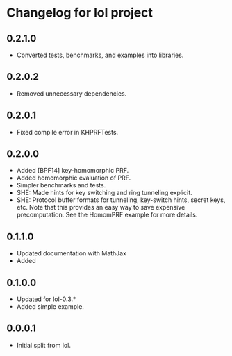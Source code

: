 Changelog for lol project
================================

0.2.1.0
----
 * Converted tests, benchmarks, and examples into libraries.

0.2.0.2
----
 * Removed unnecessary dependencies.

0.2.0.1
----
 * Fixed compile error in KHPRFTests.

0.2.0.0
----
 * Added [BPF14] key-homomorphic PRF.
 * Added homomorphic evaluation of PRF.
 * Simpler benchmarks and tests.
 * SHE: Made hints for key switching and ring tunneling explicit.
 * SHE: Protocol buffer formats for tunneling, key-switch hints, secret keys, etc.
   Note that this provides an easy way to save expensive precomputation. See
   the HomomPRF example for more details.

0.1.1.0
----
 * Updated documentation with MathJax
 * Added

0.1.0.0
-----
 * Updated for lol-0.3.*
 * Added simple example.

0.0.0.1
-----
 * Initial split from lol.